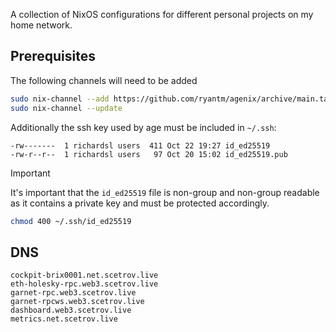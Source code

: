 A collection of NixOS configurations for different personal projects on my home network.

## Prerequisites

The following channels will need to be added

```zsh
sudo nix-channel --add https://github.com/ryantm/agenix/archive/main.tar.gz agenix
sudo nix-channel --update
```

Additionally the ssh key used by age must be included in `~/.ssh`:

```
-rw-------  1 richardsl users  411 Oct 22 19:27 id_ed25519
-rw-r--r--  1 richardsl users   97 Oct 20 15:02 id_ed25519.pub
```

> [!IMPORTANT]
> It's important that the `id_ed25519` file is non-group and non-group readable as it contains a private key and must be protected accordingly.
> ```sh
> chmod 400 ~/.ssh/id_ed25519
> ```

## DNS

```
cockpit-brix0001.net.scetrov.live
eth-holesky-rpc.web3.scetrov.live
garnet-rpc.web3.scetrov.live
garnet-rpcws.web3.scetrov.live
dashboard.web3.scetrov.live
metrics.net.scetrov.live
```
